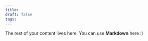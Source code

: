 ```yaml
---
title: 
draft: false
tags:
---
```

 
The rest of your content lives here. You can use **Markdown** here :)